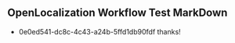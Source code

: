 ## OpenLocalization Workflow Test MarkDown
* 0e0ed541-dc8c-4c43-a24b-5ffd1db90fdf thanks!

<!--HONumber=Jul16_HO2-->


